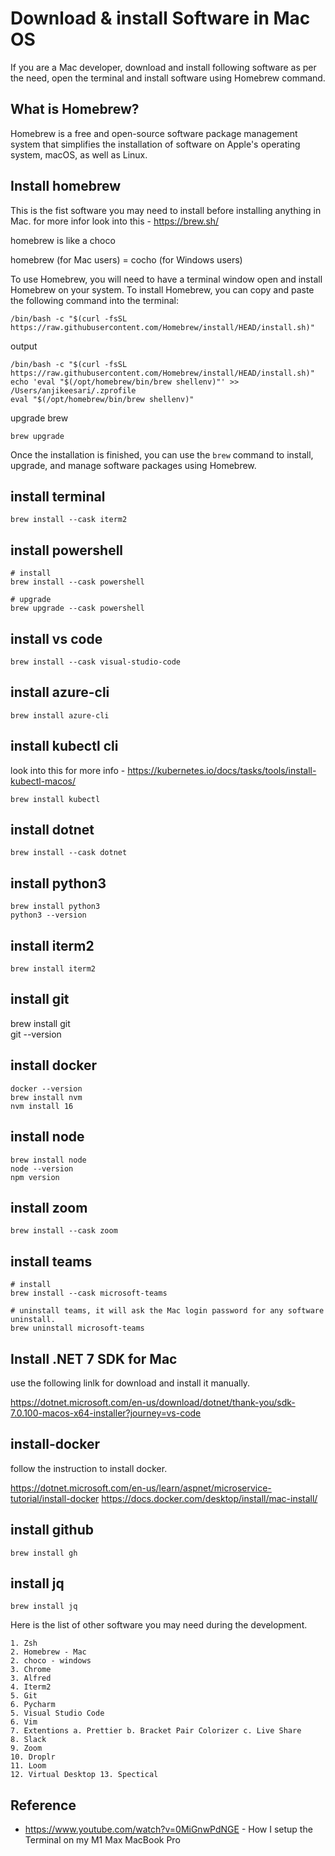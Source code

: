# Download & install Software in Mac OS

If you are a Mac developer, download and install following software as per the need, open the terminal and install software using Homebrew command.


## What is Homebrew?

Homebrew is a free and open-source software package management system that simplifies the installation of software on Apple's operating system, macOS, as well as Linux. 

## Install homebrew

This is the fist software you may need to install before installing anything in Mac. for more infor look into this - https://brew.sh/

homebrew is like a choco

homebrew (for Mac users) = cocho (for Windows users)

To use Homebrew, you will need to have a terminal window open and install Homebrew on your system. To install Homebrew, you can copy and paste the following command into the terminal:

```
/bin/bash -c "$(curl -fsSL https://raw.githubusercontent.com/Homebrew/install/HEAD/install.sh)"
```

output

``` 
/bin/bash -c "$(curl -fsSL https://raw.githubusercontent.com/Homebrew/install/HEAD/install.sh)"
echo 'eval "$(/opt/homebrew/bin/brew shellenv)"' >> /Users/anjikeesari/.zprofile   
eval "$(/opt/homebrew/bin/brew shellenv)"  
```
upgrade brew

``` 
brew upgrade 
```

Once the installation is finished, you can use the `brew` command to install, upgrade, and manage software packages using Homebrew.

## install terminal 

```
brew install --cask iterm2
```

## install powershell

``` 
# install
brew install --cask powershell

# upgrade
brew upgrade --cask powershell
```

## install vs code

```
brew install --cask visual-studio-code
```

## install azure-cli

```
brew install azure-cli
```

## install kubectl cli 

look into this for more info - https://kubernetes.io/docs/tasks/tools/install-kubectl-macos/

```
brew install kubectl
```

## install dotnet

```
brew install --cask dotnet
```

## install python3

```
brew install python3
python3 --version
```

## install iterm2

```
brew install iterm2 
```

## install git

brew install git  
git --version    

## install docker

```
docker --version
brew install nvm   
nvm install 16
```
## install node

```
brew install node
node --version  
npm version
```

## install zoom

```
brew install --cask zoom
```

## install teams

```
# install
brew install --cask microsoft-teams

# uninstall teams, it will ask the Mac login password for any software uninstall.
brew uninstall microsoft-teams
```
## Install .NET 7 SDK for Mac

use the following linlk for download and install it manually.

https://dotnet.microsoft.com/en-us/download/dotnet/thank-you/sdk-7.0.100-macos-x64-installer?journey=vs-code

## install-docker

follow the instruction to install docker.

https://dotnet.microsoft.com/en-us/learn/aspnet/microservice-tutorial/install-docker
https://docs.docker.com/desktop/install/mac-install/

## install github

```
brew install gh
```

## install jq

```
brew install jq
```

Here is the list of other software you may need during the development.

```
1. Zsh 
2. Homebrew - Mac
2. choco - windows
3. Chrome 
3. Alfred 
4. Iterm2 
5. Git 
6. Pycharm 
5. Visual Studio Code 
6. Vim 
7. Extentions a. Prettier b. Bracket Pair Colorizer c. Live Share 
8. Slack 
9. Zoom 
10. Droplr 
11. Loom 
12. Virtual Desktop 13. Spectical
```

## Reference

- https://www.youtube.com/watch?v=0MiGnwPdNGE - How I setup the Terminal on my M1 Max MacBook Pro